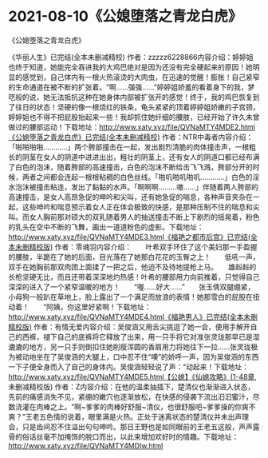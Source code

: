 # 2021-08-10《公媳堕落之青龙白虎》



《公媳堕落之青龙白虎》




《华丽人生》已完结(全本未删减精校) 作者：zzzzz6228866内容介绍：婷婷姐也终于知道，她能完全吞进我的大鸡巴绝对是因为还没有完全硬起来的原因！她明显的感觉到，自己体内有一根火热滚烫的大肉虫，在迅速的觉醒！膨胀！自己紧窄的生命通道在被不断的扩张着。“啊……强强……”婷婷姐娇羞的看着身下的我，梦呓般的说，她无法抵抗这种在她身体内部被扩张开的感觉！终于，我的鸡巴恢复到了往日的状态！坚硬的像一根烧红的铁条，龟头紧紧的顶着婷婷姐娇嫩的子宫颈，婷婷姐也不得不把屁股抬起来一些！我却抓住她纤细的腰肢，已经开始了许久未曾做过的腰部运动！下载地址：http://www.xaty.xyz/file/QVNaMTY4MDE2.html《公媳堕落之青龙白虎》已完结(全本未删减精校) 作者：NTR中毒者内容介绍：「啪啪啪啪…………」两个胯部撞击在一起，发出剧烈清脆的肉体撞击声，一根粗长的阴茎在女人的阴道中进进出出，粗壮的阴茎上，还有女人的阴道口都已经布满了白色的泡沫，随着胯部的高速撞击，白色的泡沫不断给击飞飞溅，胯部分开的时候，两者之间都会连起一根根粘稠的白色丝线。「啪叽啪叽啪叽…………」白色的淫水泡沫被撞击粘连，发出了黏黏的水声。「啊啊啊………嗷……」伴随着两人胯部的高速撞击，是女人高昂急促的呻吟和尖叫，还有她急促的喘息，各种声音夹杂在一起，这些呻吟和喘息预示着女人正在体会极致的快感，是那种压制不住的喘息和尖叫。而女人胸前那对硕大的双乳随着男人的抽送撞击不断上下剧烈的摇晃着，粉色的乳头在空中不断的飞舞，画出一道道粉色的虚影。下载地址：http://www.xaty.xyz/file/QVNaMTY4MDE3.html《福艳之都市后宫》已完结(全本未删精校版) 作者：零魂羽内容介绍：　　叶希双手环住了这个美妇那一手盈握的腰肢，半跪在了她的后面，目光落在了她那白花花的玉臀之上！　　低吼一声，双手在她胸前那双肉团上面揉了一把之后，他迫不及待地提枪上马。　　雄赳赳的长枪坚硬无比，而且还带着深深地灼热感！叶希的腰部用力向前推着，只觉得自己深深的进入了一个紧窄温暖的地方！　　“喔……好大……”　　张玉倩双腿绷紧，小母狗一般趴在草地上，脸上露出了一个满足而放浪的表情！她那雪白的屁股在扭动着！　　“阿姨，你这里好紧啊！下载地址：http://www.xaty.xyz/file/QVNaMTY4MDE4.html《福艳男人》已完结(全本未删精校版) 作者：有情无爱内容介绍：吴俊涵又用舌尖挑逗了她一会，便用手解开自己的西裤，褪下自己的底裤将它释放了出来，用一只手将它对准张灵珑那早已是湿漉漉的地方，另一只手则倒扣住她削瘦浑圆的香肩用力将她往下一拉……张灵珑极为被动地坐在了吴俊涵的大腿上，口中忍不住“噢”的娇呼一声，因为吴俊涵的东西一下子便全身而入了自己的身体内。吴俊涵轻轻说了声：“动起来！下载地址：http://www.xaty.xyz/file/QVNaMTY4MDE5.html【公媳】《仙媳攻略》(1-48章, 未删减精校版) 作者：Z内容介绍：在他的温柔抽插下，楚清仪也渐渐进入状态，先前的痛感消失不见，紧绷的嫩穴也逐渐放松，在快感的侵袭下流出汩汩蜜汁，尽数浇灌在肉棒之上。“啊~爹爹的肉棒好舒服~清仪，也很舒服吧~爹爹操的你爽不爽？”王老五色情的说着，眼里满是火热。正处于迷离状态的楚清仪并未出声理会，只是齿间忍不住溢出句句呻吟。那日王野也是如同眼前的王老五这般，声声露骨的俗话丝毫不加掩饰的脱口而出，以此来增加欢好时的情趣。下载地址：http://www.xaty.xyz/file/QVNaMTY4MDIw.html


